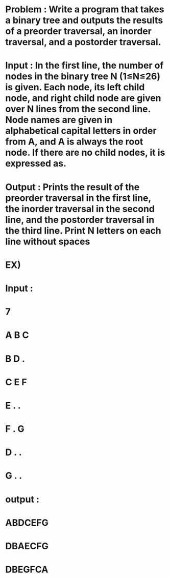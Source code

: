 # Problem : Write a program that takes a binary tree and outputs the results of a preorder traversal, an inorder traversal, and a postorder traversal.

# Input : In the first line, the number of nodes in the binary tree N (1≤N≤26) is given. Each node, its left child node, and right child node are given over N lines from the second line. Node names are given in alphabetical capital letters in order from A, and A is always the root node. If there are no child nodes, it is expressed as.

# Output : Prints the result of the preorder traversal in the first line, the inorder traversal in the second line, and the postorder traversal in the third line. Print N letters on each line without spaces

# EX)
# Input :
# 7
# A B C
# B D .
# C E F
# E . .
# F . G
# D . .
# G . .

# output :
# ABDCEFG
# DBAECFG
# DBEGFCA
